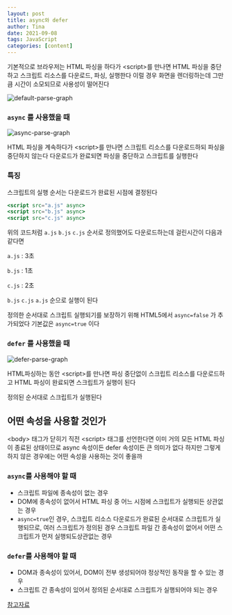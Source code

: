 ```yaml
---
layout: post
title: async와 defer
author: Tina
date: 2021-09-08
tags: JavaScript
categories: [content]
---
```


기본적으로 브라우저는 HTML 파싱을 하다가 &lt;script&gt;를 만나면 HTML 파싱을 중단하고 스크립트 리소스를 다운로드, 파싱, 실행한다 이럴 경우 화면을 렌더링하는데 그만큼 시간이 소모되므로 사용성이 떨어진다

 
![default-parse-graph](https://user-images.githubusercontent.com/74545780/132536510-815f7a68-508a-40c1-8be9-51e9e33ee0de.png)


### `async` 를 사용했을 때 
  
![async-parse-graph](https://user-images.githubusercontent.com/74545780/132536705-38c3675a-ff3d-4107-82ba-e420e850185a.png)

HTML 파싱을 계속하다가 &lt;script&gt;를 만나면 스크립트 리소스를 다운로드하되 파싱을 중단하지 않는다 다운로드가 완료되면 파싱을 중단하고 스크립트를 실행한다

### 특징

스크립트의 실행 순서는 다운로드가 완료된 시점에 결정된다

```jsx
<script src="a.js" async>
<script src="b.js" async>
<script src="c.js" async>
```

위의 코드처럼 `a.js` `b.js` `c.js` 순서로 정의했어도 다운로드하는데 걸린시간이 다음과 같다면

 `a.js` : 3초
 
 `b.js` : 1초
 
 `c.js` : 2초

 `b.js`  `c.js`  `a.js` 순으로 실행이 된다

정의한 순서대로 스크립트 실행되기를 보장하기 위해 HTML5에서 `async=false` 가 추가되었다 기본값은  `async=true` 이다

### `defer` 를 사용했을 때

 
![defer-parse-graph](https://user-images.githubusercontent.com/74545780/132536753-7daebffa-1325-4390-a3bb-81cbf4ad9626.png)

HTML파싱하는 동안 &lt;script&gt;를 만나면 파싱 중단없이 스크립트 리소스를 다운로드하고 HTML 파싱이 완료되면 스크립트가 실행이 된다

정의된 순서대로 스크립트가 실행된다

## 어떤 속성을 사용할 것인가

&lt;body&gt; 태그가 닫히기 직전 &lt;script&gt; 태그를 선언한다면 이미 거의 모든 HTML 파싱이 종료된 상태이므로 async 속성이든 defer 속성이든 큰 의미가 없다
하지만 그렇게 하지 않은 경우에는 어떤 속성을 사용하는 것이 좋을까
  
### `async`를 사용해야 할 때

- 스크립트 파일에 종속성이 없는 경우
- DOM에 종속성이 없어서 HTML 파싱 중 어느 시점에 스크립트가 실행되든 상관없는 경우
- `async=true`인 경우, 스크립트 리소스 다운로드가 완료된 순서대로 스크립트가 실행되므로, 여러 스크립트가 정의된 경우 스크립트 파일 간 종속성이 없어서 어떤 스크립트가 먼저 실행되도상관없는 경우

### `defer`를 사용해야 할 때

- DOM과 종속성이 있어서, DOM이 전부 생성되어야 정상적인 동작을 할 수 있는 경우
- 스크립트 간 종속성이 있어서 정의된 순서대로 스크립트가 실행되어야 되는 경우
  
  
 
[참고자료](https://beomy.github.io/tech/browser/async-defer/)
